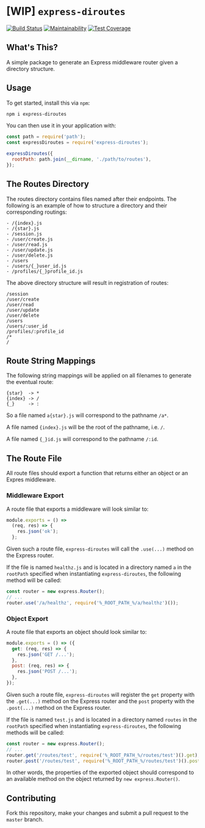 # [WIP] `express-diroutes`

[![Build Status](https://travis-ci.org/zephinzer/express-diroutes.svg?branch=master)](https://travis-ci.org/zephinzer/express-diroutes)
[![Maintainability](https://api.codeclimate.com/v1/badges/9b1ef17e0e27cf901175/maintainability)](https://codeclimate.com/github/zephinzer/express-diroutes/maintainability)
[![Test Coverage](https://api.codeclimate.com/v1/badges/9b1ef17e0e27cf901175/test_coverage)](https://codeclimate.com/github/zephinzer/express-diroutes/test_coverage)

## What's This?

A simple package to generate an Express middleware router given a directory structure.

## Usage

To get started, install this via `npm`:

```bash
npm i express-diroutes
```

You can then use it in your application with:

```javascript
const path = require('path');
const expressDiroutes = require('express-diroutes');

expressDiroutes({
  rootPath: path.join(__dirname, './path/to/routes'),
});
```

## The Routes Directory

The routes directory contains files named after their endpoints. The following is an example of how to structure a directory and their corresponding routings:

```
- /{index}.js
- /{star}.js
- /session.js
- /user/create.js
- /user/read.js
- /user/update.js
- /user/delete.js
- /users
- /users/{_}user_id.js
- /profiles/{_}profile_id.js
```

The above directory structure will result in registration of routes:

```
/session
/user/create
/user/read
/user/update
/user/delete
/users
/users/:user_id
/profiles/:profile_id
/*
/
```

## Route String Mappings

The following string mappings will be applied on all filenames to generate the eventual route:

```
{star}  -> *
{index} -> /
{_}     -> :
```

So a file named `a{star}.js` will correspond to the pathname `/a*`.

A file named `{index}.js` will be the root of the pathname, i.e. `/`.

A file named `{_}id.js` will correspond to the pathname `/:id`.

## The Route File

All route files should export a function that returns either an object or an Expres middleware.

### Middleware Export

A route file that exports a middleware will look similar to:

```javascript
module.exports = () =>
  (req, res) => {
    res.json('ok');
  };
```

Given such a route file, `express-diroutes` will call the `.use(...)` method on the Express router.

If the file is named `healthz.js` and is located in a directory named `a` in the `rootPath` specified when instantiating `express-diroutes`, the following method will be called:

```javascript
const router = new express.Router();
// ...
router.use('/a/healthz', require('%_ROOT_PATH_%/a/healthz')());
```

### Object Export

A route file that exports an object should look similar to:

```javascript
module.exports = () => ({
  get: (req, res) => {
    res.json('GET /...');
  },
  post: (req, res) => {
    res.json('POST /...');
  },
});
```

Given such a route file, `express-diroutes` will register the `get` property with the `.get(...)` method on the Express router and the `post` property with the `.post(...)` method on the Express router.

If the file is named `test.js` and is located in a directory named `routes` in the `rootPath` specified when instantiating `express-diroutes`, the following methods will be called:

```javascript
const router = new express.Router();
// ...
router.get('/routes/test', require('%_ROOT_PATH_%/routes/test')().get);
router.post('/routes/test', require('%_ROOT_PATH_%/routes/test')().post);
```

In other words, the properties of the exported object should correspond to an available method on the object returned by `new express.Router()`.

## Contributing

Fork this repository, make your changes and submit a pull request to the `master` branch.
